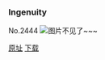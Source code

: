 ### Ingenuity
No.2444
![图片不见了~~~](https://imgs.xkcd.com/comics/ingenuity.png)

[原址](https://xkcd.com//2444) [下载](https://imgs.xkcd.com/comics/ingenuity.png)

